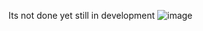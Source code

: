 Its not done yet still in development
![image](https://github.com/bylldgo/Private/assets/126079646/7ab59969-44db-403c-834d-7846eb804bc5)

